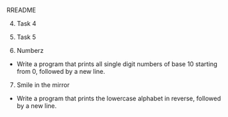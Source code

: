 RREADME

4. Task 4

5. Task 5

6. Numberz
- Write a program that prints all single digit numbers of base 10 starting from 0, followed by a new line.

7. Smile in the mirror
- Write a program that prints the lowercase alphabet in reverse, followed by a new line.

